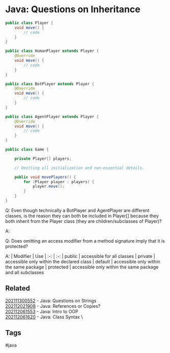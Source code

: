 # Java: Questions on Inheritance
```java
public class Player {
    void move() {
        // code
    }
}

public class HumanPlayer extends Player {
    @Override
    void move() {
        // code
    }
}

public class BotPlayer extends Player {
    @Override
    void move() {
        // code
    }
}

public class AgentPlayer extends Player {
    @Override
    void move() {
        // code
    }
}

public class Game {

    private Player[] players;

    // Omitting all initialization and non-essential details.

    public void movePlayers() {
        for (Player player : players) {
            player.move();
        }
    }
}
```

Q: Even though technically a BotPlayer and AgentPlayer are different classes, is
the reason they can both be included in Player[] because they both inherit from
the Player class (they are children/subclasses of Player)?

A:

Q: Does omitting an access modifier from a method signature imply that it is
protected?

A: 
| Modifier  |   Use
|   :-:     |   :-:
|   public  |   accessible for all classes
|   private |   accessible only within the declared class
|   default |   accessible only within the same package
| protected |   accessible only within the same package and all subclasses

## Related
[202111300552](../202111300552) - Java: Questions on Strings \
[202112021908](../202112021908) - Java: References or Copies? \
[202112061553](../202112061553) - Java: Intro to OOP \
[202112061620](../202112061620) - Java: Class Syntax \


## Tags
#java
